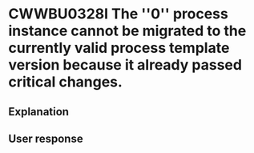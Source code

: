 # CWWBU0328I The ''0'' process instance cannot be migrated to the currently valid process template version because it already passed critical changes.

## Explanation

## User response